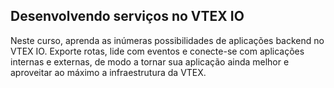  ## Desenvolvendo serviços no VTEX IO

Neste curso, aprenda as inúmeras possibilidades de aplicações backend no VTEX IO. Exporte rotas, lide com eventos e conecte-se com aplicações internas e externas, de modo a tornar sua aplicação ainda melhor e aproveitar ao máximo a infraestrutura da VTEX.
  